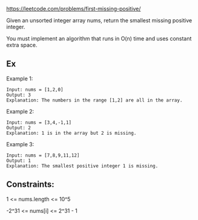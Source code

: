 https://leetcode.com/problems/first-missing-positive/

Given an unsorted integer array nums, return the smallest missing positive integer.

You must implement an algorithm that runs in O(n) time and uses constant extra space.
 
## Ex

Example 1:

```
Input: nums = [1,2,0]
Output: 3
Explanation: The numbers in the range [1,2] are all in the array.
```

Example 2:

```
Input: nums = [3,4,-1,1]
Output: 2
Explanation: 1 is in the array but 2 is missing.
```

Example 3:

```
Input: nums = [7,8,9,11,12]
Output: 1
Explanation: The smallest positive integer 1 is missing.
``` 

## Constraints:

1 <= nums.length <= 10^5

-2^31 <= nums[i] <= 2^31 - 1
